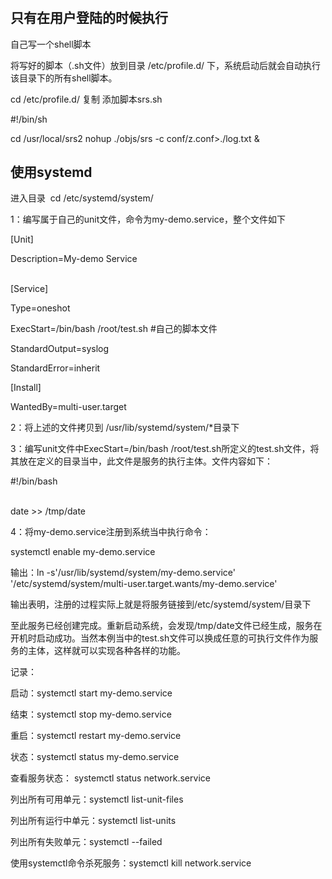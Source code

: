 # 


## 只有在用户登陆的时候执行
自己写一个shell脚本

将写好的脚本（.sh文件）放到目录 /etc/profile.d/ 下，系统启动后就会自动执行该目录下的所有shell脚本。

cd /etc/profile.d/
复制
添加脚本srs.sh

#!/bin/sh

cd /usr/local/srs2
nohup ./objs/srs -c conf/z.conf>./log.txt &


## 使用systemd
进入目录  cd /etc/systemd/system/

1：编写属于自己的unit文件，命令为my-demo.service，整个文件如下

[Unit]

Description=My-demo Service                                                                                   

[Service]

Type=oneshot

ExecStart=/bin/bash /root/test.sh #自己的脚本文件

StandardOutput=syslog

StandardError=inherit

[Install]

WantedBy=multi-user.target

2：将上述的文件拷贝到 /usr/lib/systemd/system/*目录下

3：编写unit文件中ExecStart=/bin/bash /root/test.sh所定义的test.sh文件，将其放在定义的目录当中，此文件是服务的执行主体。文件内容如下：

#!/bin/bash                                                                                                                                       

date >> /tmp/date

4：将my-demo.service注册到系统当中执行命令：

systemctl enable my-demo.service

输出：ln -s'/usr/lib/systemd/system/my-demo.service' '/etc/systemd/system/multi-user.target.wants/my-demo.service'

输出表明，注册的过程实际上就是将服务链接到/etc/systemd/system/目录下

至此服务已经创建完成。重新启动系统，会发现/tmp/date文件已经生成，服务在开机时启动成功。当然本例当中的test.sh文件可以换成任意的可执行文件作为服务的主体，这样就可以实现各种各样的功能。

记录：

启动：systemctl start my-demo.service

结束：systemctl stop my-demo.service

重启：systemctl restart my-demo.service

状态：systemctl status my-demo.service

查看服务状态： systemctl status network.service

列出所有可用单元：systemctl list-unit-files

列出所有运行中单元：systemctl list-units

列出所有失败单元：systemctl --failed

使用systemctl命令杀死服务：systemctl kill network.service 

